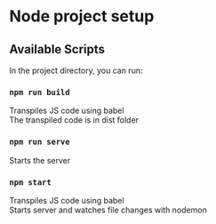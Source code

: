 # Node project setup

## Available Scripts

In the project directory, you can run:

### `npm run build`

Transpiles JS code using babel\
The transpiled code is in dist folder

### `npm run serve`

Starts the server

### `npm start`
Transpiles JS code using babel\
Starts server and watches file changes with nodemon